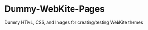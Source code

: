 Dummy-WebKite-Pages
===================

Dummy HTML, CSS, and Images for creating/testing WebKite themes
